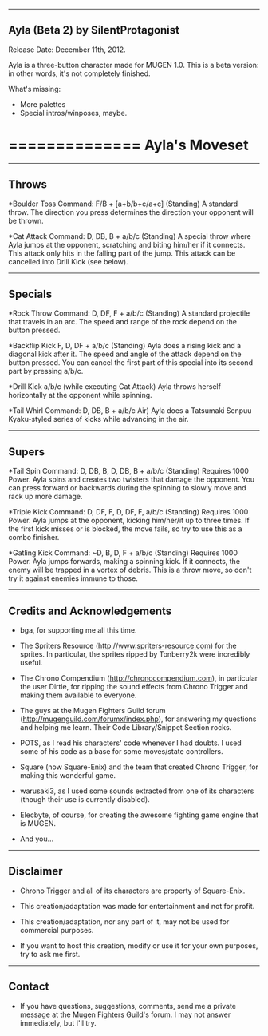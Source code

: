 --------------------------------
Ayla (Beta 2) by SilentProtagonist 
--------------------------------

Release Date: December 11th, 2012.

Ayla is a three-button character made for MUGEN 1.0.
This is a beta version: in other words, it's not completely finished.

What's missing:

- More palettes
- Special intros/winposes, maybe.

==============
Ayla's Moveset
==============

--------------
Throws
--------------

*Boulder Toss
	Command: F/B + [a+b/b+c/a+c] (Standing)
	A standard throw. The direction you press determines the
	direction your opponent will be thrown.


*Cat Attack
	Command: D, DB, B + a/b/c (Standing)
	A special throw where Ayla jumps at the opponent,
	scratching and biting him/her if it connects.
	This attack only hits in the falling part of the jump.
	This attack can be cancelled into Drill Kick (see below).

--------------
Specials
--------------

*Rock Throw
	Command: D, DF, F + a/b/c (Standing)
	A standard projectile that travels in an arc.
	The speed and range of the rock depend on the button pressed.

*Backflip Kick 
	F, D, DF + a/b/c (Standing)
	Ayla does a rising kick and a diagonal kick after it.
	The speed and angle of the attack depend on the button pressed.
	You can cancel the first part of this special into its second
	part by pressing a/b/c.

*Drill Kick
	a/b/c (while executing Cat Attack)
	Ayla throws herself horizontally at the opponent while spinning.


*Tail Whirl
	Command: D, DB, B + a/b/c Air)
	Ayla does a Tatsumaki Senpuu Kyaku-styled series of kicks while
	advancing in the air.


------
Supers
------

*Tail Spin
	Command: D, DB, B, D, DB, B + a/b/c (Standing)
	Requires 1000 Power.
	Ayla spins and creates two twisters that damage the opponent.
	You can press forward or backwards during the spinning to slowly
	move and rack up more damage.
	
*Triple Kick
	Command: D, DF, F, D, DF, F, a/b/c (Standing)
	Requires 1000 Power.
	Ayla jumps at the opponent, kicking him/her/it up to three times.
	If the first kick  misses or is blocked, the move fails, so
	try to use this as a combo finisher.

*Gatling Kick
	Command: ~D, B, D, F + a/b/c (Standing)
	Requires 1000 Power. 
	Ayla jumps forwards, making a spinning kick. If it connects, 
	the enemy will be trapped in a vortex of debris. This is a throw 
	move, so don't try it against enemies immune to those.


----------------------------
Credits and Acknowledgements
----------------------------

- bga, for supporting me all this time.

- The Spriters Resource (http://www.spriters-resource.com) for the sprites. In particular,
  the sprites ripped by Tonberry2k were incredibly useful.

- The Chrono Compendium (http://chronocompendium.com), in particular the user Dirtie, for
  ripping the sound effects from Chrono Trigger and making them available to everyone.

- The guys at the Mugen Fighters Guild forum (http://mugenguild.com/forumx/index.php),
  for answering my questions and helping me learn. Their Code Library/Snippet Section rocks.

- POTS, as I read his characters' code whenever I had doubts. I used some of his code as a
  base for some moves/state controllers.

- Square (now Square-Enix) and the team that created Chrono Trigger, for making this
wonderful game.

- warusaki3, as I used some sounds extracted from one of its characters (though their use is
currently disabled).

- Elecbyte, of course, for creating the awesome fighting game engine that is MUGEN.

- And you...

---------- 
Disclaimer
----------

- Chrono Trigger and all of its characters are property of Square-Enix.

- This creation/adaptation was made for entertainment and not for profit.

- This creation/adaptation, nor any part of it, may not be used for commercial purposes. 

- If you want to host this creation, modify or use it for your own purposes,
  try to ask me first.

-------
Contact
-------

- If you have questions, suggestions, comments, send me a private message at the Mugen Fighters Guild's forum.
  I may not answer immediately, but I'll try.